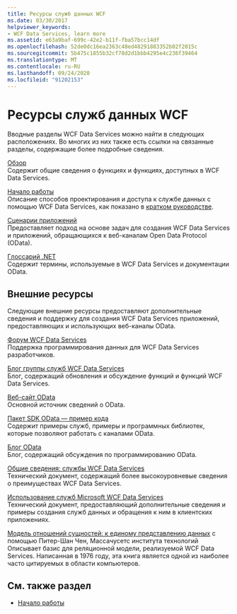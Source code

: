 ```yaml
---
title: Ресурсы служб данных WCF
ms.date: 03/30/2017
helpviewer_keywords:
- WCF Data Services, learn more
ms.assetid: e63a9baf-699c-42e2-b11f-fba57bcc14df
ms.openlocfilehash: 52de0dc16ea2363c48ed48291883352b02f2015c
ms.sourcegitcommit: 5b475c1855b32cf78d2d1bbb4295e4c236f39464
ms.translationtype: MT
ms.contentlocale: ru-RU
ms.lasthandoff: 09/24/2020
ms.locfileid: "91202153"
---
```

# <a name="wcf-data-services-resources"></a>Ресурсы служб данных WCF

Вводные разделы WCF Data Services можно найти в следующих расположениях. Во многих из них также есть ссылки на связанные разделы, содержащие более подробные сведения.  
  
 [Обзор](wcf-data-services-overview.md)  
 Содержит общие сведения о функциях и функциях, доступных в WCF Data Services.  
  
 [Начало работы](../adonet/ef/getting-started.md)  
 Описание способов проектирования и доступа к службе данных с помощью WCF Data Services, как показано в [кратком руководстве](quickstart-wcf-data-services.md).  
  
 [Сценарии приложений](application-scenarios-wcf-data-services.md)  
 Предоставляет подход на основе задач для создания WCF Data Services и приложений, обращающихся к веб-каналам Open Data Protocol (OData).  
  
 [Глоссарий .NET](../../../standard/glossary.md)  
 Содержит термины, используемые в WCF Data Services и документации OData.  
  
## <a name="external-resources"></a>Внешние ресурсы  

 Следующие внешние ресурсы предоставляют дополнительные сведения и поддержку для создания WCF Data Services приложений, предоставляющих и использующих веб-каналы OData.  
  
 [Форум WCF Data Services](https://social.msdn.microsoft.com/Forums/en-US/home?forum=adodotnetdataservices)  
 Поддержка программирования данных для WCF Data Services разработчиков.  
  
 [Блог группы служб WCF Data Services](/archive/blogs/astoriateam/)  
 Блог, содержащий обновления и обсуждение функций и функций WCF Data Services.  
  
 [Веб-сайт OData](https://www.odata.org/)  
 Основной источник сведений о OData.  
  
 [Пакет SDK OData — пример кода](https://www.odata.org/ecosystem/#sdk)  
 Содержит примеры служб, примеры и программных библиотек, которые позволяют работать с каналами OData.  
  
 [Блог OData](https://www.odata.org/blog/)  
 Блог, содержащий обсуждения по программированию OData.  
  
 [Общие сведения: службы WCF Data Services](/previous-versions/visualstudio/visual-studio-2008/cc956153(v=msdn.10))  
 Технический документ, содержащий более высокоуровневые сведения о преимуществах WCF Data Services.  
  
 [Использование служб Microsoft WCF Data Services](/previous-versions/visualstudio/visual-studio-2008/cc907912(v=msdn.10))  
 Технический документ, предоставляющий дополнительные сведения и примеры создания служб данных и обращения к ним в клиентских приложениях.  
  
 [Модель отношений сущностей: к единому представлению данных](https://dl.acm.org/doi/10.1145/320434.320440) с помощью Питер-Шан Чен, Массачусетс института технологий  
 Описывает базис для реляционной модели, реализуемой WCF Data Services. Написанная в 1976 году, эта книга является одной из наиболее часто цитируемых в области компьютеров.  
  
## <a name="see-also"></a>См. также раздел

- [Начало работы](getting-started-with-wcf-data-services.md)
